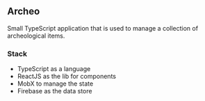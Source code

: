 ## Archeo

Small TypeScript application that is used to manage a collection of archeological items.

### Stack

- TypeScript as a language
- ReactJS as the lib for components
- MobX to manage the state
- Firebase as the data store

